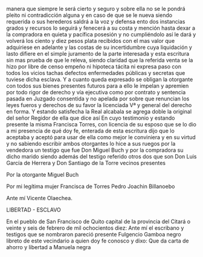 manera que siempre le será cierto y seguro y sobre ella no se le pondrá pleito ni contradicción alguna y en caso de que se le nueva siendo requerida o sus herederos saldrá a la voz y defensa ento dos instancias grados y recursos lo seguirá y fenecerá a su costa y mención hasta dexar a la compradora en quieta y pacífica posesión y no cumpliéndolo así le dará y volverá los ciento y diez pesos plata recibidos con el mas valor que adquiriese en adelante y las costas de su incertidumbre cuya liquidación y lasto difiere en el simple juramento de la parte interesada y esta escritura sin mas prueba de que le releva, siendo claridad que la referida venta se la hizo por libre de censo empeño ni hipoteca tácita ni expresa paso con todos los vicios tachas defectos enfermedades públicas y secretas que tuviese dicha esclava. Y a cuanto queda expresado se obligan la otorgante con todos sus bienes presentes futuros para a ello le impelan y apremien por todo rigor de derecho y vía ejecutiva como por contrato y sentencia pasada en Juzgado consentida y no apelada por sobre que renuncian los leyes fueros y derechos de su favor la licenciada Vª y general del derecho en forma. Y estando satisfecha la Real alcabala se agrega doble la original del señor Regidor de ella que dice así En cuyo testimonio y estando presente la misma Francisca Torres, con licencia de su esposo que se lo dio a mi presencia de qué doy fe, enterada de esta escritura dijo que lo aceptaba y aceptó para usar de ella como mejor le conviniera y en su virtud y no sabiendo escribir ambos otorgantes lo hice a sus ruegos por la vendedora un testigo que fue Don Miguel Buch y por la compradora su dicho marido siendo además del testigo referido otros dos que son Don Luis García de Herrera y Don Santiago de la Torre vecinos presentes

Por la otorgante
Miguel Buch

Por mi legítima mujer Francisca de Torres
Pedro Joachin Billanoebo

Ante mí
Vicente Olaechea.

LIBERTAD - ESCLAVO

En el pueblo de San Francisco de Quito capital de la provincia del Citará o veinte y seis de febrero de mil ochocientos diez: Ante mí el escribano y testigos que se nombraron pareció presente Fulgencio Gamboa negro libreto de este vecindario a quien doy fe conosco y dixo: Que da carta de ahorro y libertad a Manuela negra